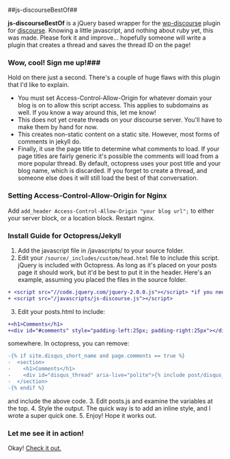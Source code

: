 ##js-discourseBestOf##

**js-discourseBestOf** is a jQuery based wrapper for the  [wp-discourse](https://github.com/discourse/wp-discourse "wp-discourse") plugin for [discourse](https://github.com/discourse/discourse). Knowing a little javascript, and nothing about ruby yet, this was made. Please fork it and improve... hopefully someone will write a plugin that creates a thread and saves the thread ID on the page!

### Wow, cool! Sign me up!###

Hold on there just a second. There's a couple of huge flaws with this plugin that I'd like to explain. 

* You must set Access-Control-Allow-Origin for whatever domain your blog is on to allow this script access. This applies to subdomains as well. If you know a way around this, let me know! 
* This does not yet create threads on your discourse server. You'll have to make them by hand for now.
* This creates non-static content on a static site. However, most forms of comments in jekyll do.
* Finally, it use the page title to determine what comments to load. If your page titles are fairly generic it's possible the comments will load from a more popular thread. By default, octopress uses your post title and your blog name, which is discarded. If you forget to create a thread, and someone else does it will still load the best of that conversation.


### Setting Access-Control-Allow-Origin for Nginx ###

Add ```add_header Access-Control-Allow-Origin "your blog url";``` to either your server block, or a location block. Restart nginx. 

### Install Guide for Octopress/Jekyll ###

1. Add the javascript file in /javascripts/ to your source folder.
2. Edit your ```/source/_includes/custom/head.html```  file to include this script. jQuery is included with Octopress. As long as it's placed on your posts page it should work, but it'd be best to put it in the header. Here's an example, assuming you placed the files in the source folder. 

```diff
+ <script src="//code.jquery.com/jquery-2.0.0.js"></script> *if you need jQuery*
+ <script src="/javascripts/js-discourse.js"></script>
```


3. Edit your posts.html to include:

```diff
+<h1>Comments</h1>
+<div id="#comments" style="padding-left:25px; padding-right:25px"></div>
```

somewhere. In octopress, you can remove:

```diff
-{% if site.disqus_short_name and page.comments == true %}
-  <section>
-    <h1>Comments</h1>
-    <div id="disqus_thread" aria-live="polite">{% include post/disqus_thread.html %}</div>
-  </section>
-{% endif %}
```
 and include the above code.
3. Edit posts.js and examine the variables at the top.
4. Style the output. The quick way is to add an inline style, and I wrote a super quick one. 
5. Enjoy! Hope it works out.


### Let me see it in action! ###
Okay! [Check it out.](http://temp.trid.in:8080/blog/)
